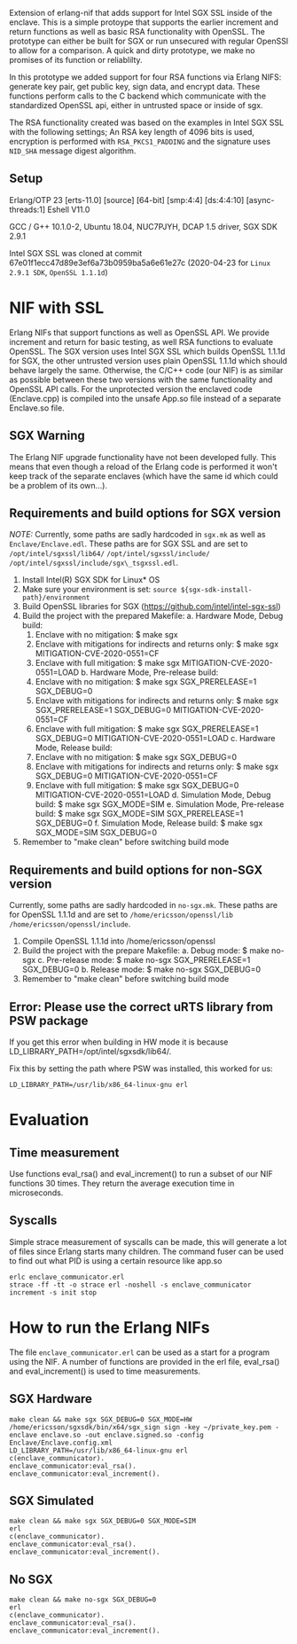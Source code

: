 Extension of erlang-nif that adds support for Intel SGX SSL inside of the enclave.
This is a simple protoype that supports the earlier increment and return functions as well as basic RSA functionality with OpenSSL.
The prototype can either be built for SGX or run unsecured with regular OpenSSl to allow for a comparison.
A quick and dirty prototype, we make no promises of its function or reliablilty.

In this prototype we added support for four RSA functions via Erlang
NIFS: generate key pair, get public key, sign data, and encrypt data. These functions
perform calls to the C backend which communicate with the standardized OpenSSL
api, either in untrusted space or inside of sgx.

The RSA functionality created was
based on the examples in Intel SGX SSL with the following settings; An RSA key
length of 4096 bits is used, encryption is performed with `RSA_PKCS1_PADDING`
and the signature uses `NID_SHA` message digest algorithm.

## Setup

Erlang/OTP 23 [erts-11.0] [source] [64-bit] [smp:4:4] [ds:4:4:10] [async-threads:1]
Eshell V11.0

GCC / G++ 10.1.0-2, Ubuntu 18.04,
NUC7PJYH, DCAP 1.5 driver, SGX SDK 2.9.1

Intel SGX SSL was cloned at commit 67e01f1ecc47d89e3ef6a73b0959ba5a6e61e27c (2020-04-23 for `Linux 2.9.1 SDK`, `OpenSSL 1.1.1d`)


# NIF with SSL

Erlang NIFs that support functions as well as OpenSSL API.
We provide increment and return for basic testing, as well RSA functions to evaluate OpenSSL.
The SGX version uses Intel SGX SSL which builds OpenSSL 1.1.1d for SGX,
the other untrusted version uses plain OpenSSL 1.1.1d which should behave largely the same.
Otherwise, the C/C++ code (our NIF) is as similar as possible between these two versions
with the same functionality and OpenSSL API calls.
For the unprotected version the enclaved code (Enclave.cpp) is compiled into the unsafe App.so file instead of a separate Enclave.so file.

## SGX Warning
The Erlang NIF upgrade functionality have not been developed fully.
This means that even though a reload of the Erlang code is performed
it won't keep track of the separate enclaves (which have the same id
which could be a problem of its own...).

## Requirements and build options for SGX version

*NOTE:*
Currently, some paths are sadly hardcoded in `sgx.mk` as well as `Enclave/Enclave.edl`.
These paths are for SGX SSL and are set to `/opt/intel/sgxssl/lib64/` `/opt/intel/sgxssl/include/` `/opt/intel/sgxssl/include/sgx\_tsgxssl.edl`.


1. Install Intel(R) SGX SDK for Linux* OS
2. Make sure your environment is set:
    `source ${sgx-sdk-install-path}/environment`
3. Build OpenSSL libraries for SGX (https://github.com/intel/intel-sgx-ssl)
4. Build the project with the prepared Makefile:
  a. Hardware Mode, Debug build:
    1) Enclave with no mitigation:
      $ make sgx
    2) Enclave with mitigations for indirects and returns only:
      $ make sgx MITIGATION-CVE-2020-0551=CF
    3) Enclave with full mitigation:
      $ make sgx MITIGATION-CVE-2020-0551=LOAD
  b. Hardware Mode, Pre-release build:
    1) Enclave with no mitigation:
      $ make sgx SGX_PRERELEASE=1 SGX_DEBUG=0
    2) Enclave with mitigations for indirects and returns only:
      $ make sgx SGX_PRERELEASE=1 SGX_DEBUG=0 MITIGATION-CVE-2020-0551=CF
    3) Enclave with full mitigation:
      $ make sgx SGX_PRERELEASE=1 SGX_DEBUG=0 MITIGATION-CVE-2020-0551=LOAD
  c. Hardware Mode, Release build:
    1) Enclave with no mitigation:
      $ make sgx SGX_DEBUG=0
    2) Enclave with mitigations for indirects and returns only:
      $ make sgx SGX_DEBUG=0 MITIGATION-CVE-2020-0551=CF
    3) Enclave with full mitigation:
      $ make sgx SGX_DEBUG=0 MITIGATION-CVE-2020-0551=LOAD
  d. Simulation Mode, Debug build:
    $ make sgx SGX_MODE=SIM
  e. Simulation Mode, Pre-release build:
    $ make sgx SGX_MODE=SIM SGX_PRERELEASE=1 SGX_DEBUG=0
  f. Simulation Mode, Release build:
    $ make sgx SGX_MODE=SIM SGX_DEBUG=0
5. Remember to "make clean" before switching build mode

## Requirements and build options for non-SGX version

Currently, some paths are sadly hardcoded in `no-sgx.mk`.
These paths are for OpenSSL 1.1.1d and are set to `/home/ericsson/openssl/lib` `/home/ericsson/openssl/include`.

1. Compile OpenSSL 1.1.1d into /home/ericsson/openssl
2. Build the project with the prepare Makefile:
  a. Debug mode:
	$ make no-sgx
  c. Pre-release mode:
	$ make no-sgx SGX_PRERELEASE=1 SGX_DEBUG=0
  b. Release mode:
	$ make no-sgx SGX_DEBUG=0
3. Remember to "make clean" before switching build mode



## Error: Please use the correct uRTS library from PSW package

If you get this error when building in HW mode it is because LD_LIBRARY_PATH=/opt/intel/sgxsdk/lib64/.

Fix this by setting the path where PSW was installed, this worked for us:
```
LD_LIBRARY_PATH=/usr/lib/x86_64-linux-gnu erl
```

# Evaluation

## Time measurement

Use functions eval_rsa() and eval_increment() to run a subset of our NIF functions 30 times. They return the average execution time in microseconds.

## Syscalls

Simple strace measurement of syscalls can be made, this will generate a lot of files since Erlang starts many children. The command fuser can be used to find out what PID is using a certain resource like app.so

```
erlc enclave_communicator.erl
strace -ff -tt -o strace erl -noshell -s enclave_communicator increment -s init stop
```


# How to run the Erlang NIFs
The file `enclave_communicator.erl` can be used as a start for a program
using the NIF.
A number of functions are provided in the erl file, eval\_rsa() and eval\_increment() is used to time measurements.

## SGX Hardware

```
make clean && make sgx SGX_DEBUG=0 SGX_MODE=HW
/home/ericsson/sgxsdk/bin/x64/sgx_sign sign -key ~/private_key.pem -enclave enclave.so -out enclave.signed.so -config Enclave/Enclave.config.xml
LD_LIBRARY_PATH=/usr/lib/x86_64-linux-gnu erl
c(enclave_communicator).
enclave_communicator:eval_rsa().
enclave_communicator:eval_increment().
```

## SGX Simulated

```
make clean && make sgx SGX_DEBUG=0 SGX_MODE=SIM
erl
c(enclave_communicator).
enclave_communicator:eval_rsa().
enclave_communicator:eval_increment().
```


## No SGX

```
make clean && make no-sgx SGX_DEBUG=0
erl
c(enclave_communicator).
enclave_communicator:eval_rsa().
enclave_communicator:eval_increment().
```


